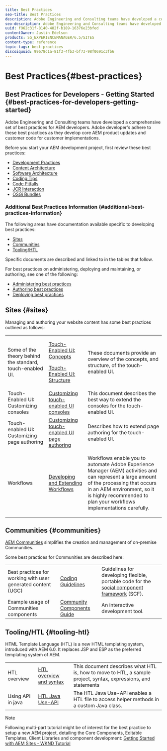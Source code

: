 ```yaml
---
title: Best Practices
seo-title: Best Practices
description: Adobe Engineering and Consulting teams have developed a comprehensive set of best practices for AEM developers
seo-description: Adobe Engineering and Consulting teams have developed a comprehensive set of best practices for AEM developers
uuid: f962c31f-8140-482f-b189-16376e23bfed
contentOwner: Justin Edelson
products: SG_EXPERIENCEMANAGER/6.5/SITES
content-type: reference
topic-tags: best-practices
discoiquuid: 99678c1a-81f3-4fb3-bf73-98f0691c3fb6
---
```


# Best Practices{#best-practices}

## Best Practices for Developers - Getting Started {#best-practices-for-developers-getting-started}

Adobe Engineering and Consulting teams have developed a comprehensive set of best practices for AEM developers. Adobe developer's adhere to these best practices as they develop core AEM product updates and customer code for customer implementations.

Before you start your AEM development project, first review these best practices:

* [Development Practices](/help/sites-developing/development-practices.md)
* [Content Architecture](/help/sites-developing/content-architecture.md)
* [Software Architecture](/help/sites-developing/software-architecture.md)
* [Coding Tips](/help/sites-developing/coding-tips.md)
* [Code Pitfalls](/help/sites-developing/code-pitfalls.md)
* [JCR Interaction](/help/sites-developing/jcr-integration.md)
* [OSGi Bundles](/help/sites-developing/osgi-bundles.md)

### Additional Best Practices Information {#additional-best-practices-information}

The following areas have documentation available specific to developing best practices:

* [Sites](#sites)
* [Communities](/help/sites-developing/best-practices.md#communities)
* [Tooling/HTL](/help/sites-developing/best-practices.md#tooling-htl)

Specific documents are described and linked to in the tables that follow.

For best practices on administering, deploying and maintaining, or authoring, see one of the following:

* [Administering best practices](/help/sites-administering/administer-best-practices.md)
* [Authoring best practices](/help/sites-authoring/best-practices.md)
* [Deploying best practices](/help/sites-deploying/best-practices.md)

## Sites {#sites}

Managing and authoring your website content has some best practices outlined as follows:

<table>
 <tbody>
  <tr>
   <td>Some of the theory behind the standard, touch-enabled UI.</td>
   <td><p><a href="/help/sites-developing/touch-ui-concepts.md">Touch-Enabled UI: Concepts</a></p> <p><a href="/help/sites-developing/touch-ui-structure.md">Touch-Enabled UI: Structure</a></p> </td>
   <td>These documents provide an overview of the concepts, and structure, of the touch-enabled UI.</td>
  </tr>
  <tr>
   <td>Touch-Enabled UI: Customizing consoles </td>
   <td><a href="/help/sites-developing/customizing-consoles-touch.md">Customizing touch-enabled UI consoles</a></td>
   <td>This document describes the best way to extend the consoles for the touch-enabled UI.</td>
  </tr>
  <tr>
   <td>Touch-enabled UI: Customizing page authoring</td>
   <td><a href="/help/sites-developing/customizing-page-authoring-touch.md">Customizing touch-enabled UI page authoring</a></td>
   <td>Describes how to extend page authoring for the touch-enabled UI.</td>
  </tr>
  <tr>
   <td>Workflows</td>
   <td><a href="/help/sites-developing/workflows-best-practices.md">Developing and Extending Workflows</a></td>
   <td><p>Workflows enable you to automate Adobe Experience Manager (AEM) activities and can represent a large amount of the processing that occurs in an AEM environment, so it is highly recommended to plan your workflows implementations carefully.</p> </td>
  </tr>
 </tbody>
</table>

## Communities {#communities}

[AEM Communities](/help/communities/overview.md) simplifies the creation and management of on-premise Communities.

Some best practices for Communities are described here:

||||
|---|---|---|
| Best practices for working with user generated content (UGC) | [Coding Guidelines](/help/communities/code-guide.md) |Guidelines for developing flexible, portable code for the [social component framework](/help/communities/scf.md) (SCF). |
| Example usage of Communities components | [Community Components Guide](/help/communities/components-guide.md) |An interactive development tool. |

## Tooling/HTL {#tooling-htl}

HTML Template Language (HTL) is a new HTML templating system, introduced with AEM 6.0. It replaces JSP and ESP as the preferred templating system of AEM.

||||
|---|---|---|
| HTL overview | [HTL overview and syntax](https://docs.adobe.com/content/help/en/experience-manager-htl/using/overview.html) |This document describes what HTL is, how to move to HTL, a sample project, syntax, expressions, and statements |
| Using API in java | [HTL Java Use-API](https://helpx.adobe.com/experience-manager/htl/using/use-api.html) |The HTL Java Use-API enables a HTL file to access helper methods in a custom Java class.  |

>[!NOTE]
>
>Following multi-part tutorial might be of interest for the best practice to setup a new AEM project, detailing the Core Components, Editable Templates, Client Libraries and component development:
>[Getting Started with AEM Sites - WKND Tutorial](https://helpx.adobe.com/experience-manager/kt/sites/using/getting-started-wknd-tutorial-develop.html)

